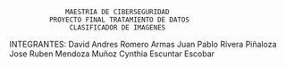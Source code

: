                   MAESTRIA DE CIBERSEGURIDAD             
              PROYECTO FINAL TRATAMIENTO DE DATOS
                   CLASIFICADOR DE IMAGENES
INTEGRANTES:
  David Andres Romero Armas
  Juan Pablo Rivera Piñaloza
  Jose Ruben Mendoza Muñoz
  Cynthia Escuntar Escobar
  
  
  
